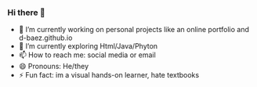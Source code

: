 ### Hi there 👋

<!--
**d-baez/d-baez** is a ✨ _special_ ✨ repository because its `README.md` (this file) appears on your GitHub profile.

Here are some ideas to get you started:
-->
- 🔭 I’m currently working on personal projects like an online portfolio and d-baez.github.io
- 🌱 I’m currently exploring Html/Java/Phyton
- 📫 How to reach me: social media or email
- 😄 Pronouns: He/they
- ⚡ Fun fact: im a visual hands-on learner, hate textbooks
<!-- - 👯 I’m looking to collaborate on ...
- 🤔 I’m looking for help with ...
- 💬 Ask me about ... -->
